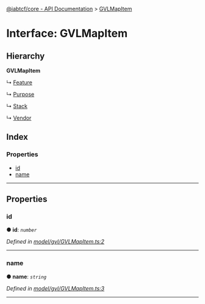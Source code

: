 [@iabtcf/core - API Documentation](../README.md) > [GVLMapItem](../interfaces/gvlmapitem.md)

# Interface: GVLMapItem

## Hierarchy

**GVLMapItem**

↳  [Feature](feature.md)

↳  [Purpose](purpose.md)

↳  [Stack](stack.md)

↳  [Vendor](vendor.md)

## Index

### Properties

* [id](gvlmapitem.md#id)
* [name](gvlmapitem.md#name)

---

## Properties

<a id="id"></a>

###  id

**● id**: *`number`*

*Defined in [model/gvl/GVLMapItem.ts:2](https://github.com/chrispaterson/iabtcf-es/blob/8981cba/modules/core/src/model/gvl/GVLMapItem.ts#L2)*

___
<a id="name"></a>

###  name

**● name**: *`string`*

*Defined in [model/gvl/GVLMapItem.ts:3](https://github.com/chrispaterson/iabtcf-es/blob/8981cba/modules/core/src/model/gvl/GVLMapItem.ts#L3)*

___

